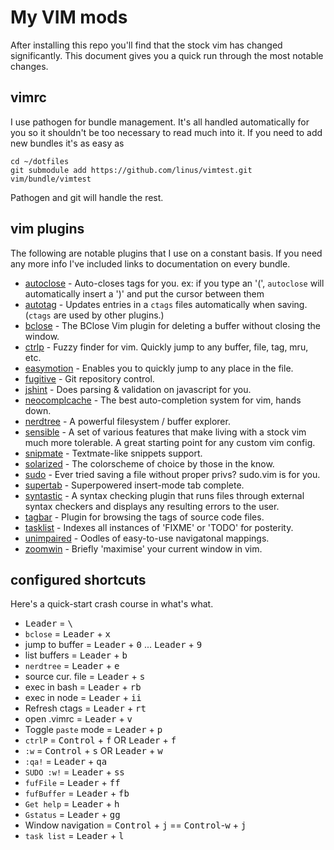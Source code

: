   
My VIM mods
===========

After installing this repo you'll find that the stock vim has changed significantly. This document gives you a quick run through the most notable changes.

## vimrc

I use pathogen for bundle management. It's all handled automatically for you so it shouldn't be too necessary to read much into it. If you need to add new bundles it's as easy as 

```
cd ~/dotfiles
git submodule add https://github.com/linus/vimtest.git vim/bundle/vimtest
```

Pathogen and git will handle the rest.

## vim plugins

The following are notable plugins that I use on a constant basis. If you need any more info I've included links to documentation on every bundle.

 * [autoclose](https://github.com/Townk/vim-autoclose) - Auto-closes tags for you. ex: if you type an '(', ``autoclose`` will automatically insert a ')' and put the cursor between them
 * [autotag](https://github.com/vim-scripts/AutoTag) - Updates entries in a ```ctags``` files automatically when saving. (```ctags``` are used by other plugins.)
 * [bclose](https://github.com/rbgrouleff/bclose.vim) - The BClose Vim plugin for deleting a buffer without closing the window.
 * [ctrlp](https://github.com/kien/ctrlp.vim) - Fuzzy finder for vim. Quickly jump to any buffer, file, tag, mru, etc.
 * [easymotion](https://github.com/Lokaltog/vim-easymotion) - Enables you to quickly jump to any place in the file.
 * [fugitive](https://github.com/tpope/vim-fugitive) - Git repository control.
 * [jshint](https://github.com/sleistner/vim-jshint) - Does parsing & validation on javascript for you.
 * [neocomplcache](https://github.com/Shougo/neocomplcache.vim) - The best auto-completion system for vim, hands down.
 * [nerdtree](https://github.com/scrooloose/nerdtree) - A powerful filesystem / buffer explorer.
 * [sensible](https://github.com/tpope/vim-sensible) - A set of various features that make living with a stock vim much more tolerable. A great starting point for any custom vim config.
 * [snipmate](https://github.com/garbas/vim-snipmate) - Textmate-like snippets support.
 * [solarized](https://github.com/altercation/vim-colors-solarized) - The colorscheme of choice by those in the know.
 * [sudo](https://github.com/vim-scripts/sudo.vim) - Ever tried saving a file without proper privs? sudo.vim is for you.
 * [supertab](https://github.com/ervandew/supertab) - Superpowered insert-mode tab complete.
 * [syntastic](https://github.com/scrooloose/syntastic) - A syntax checking plugin that runs files through external syntax checkers and displays any resulting errors to the user.
 * [tagbar](https://github.com/majutsushi/tagbar) - Plugin for browsing the tags of source code files.
 * [tasklist](https://github.com/vim-scripts/TaskList.vim) - Indexes all instances of 'FIXME' or 'TODO' for posterity.
 * [unimpaired](https://github.com/tpope/vim-unimpaired) - Oodles of easy-to-use navigatonal mappings.
 * [zoomwin](https://github.com/vim-scripts/ZoomWin) - Briefly 'maximise' your current window in vim.

## configured shortcuts

Here's a quick-start crash course in what's what.

 -  <kbd>Leader</kbd> =  <kbd>\\</kbd>
 -  ```bclose``` =  <kbd>Leader</kbd>  +  <kbd>x</kbd>
 -  jump to buffer =  <kbd>Leader</kbd> +  <kbd>0</kbd> ... <kbd>Leader</kbd> + <kbd>9</kbd>
 -  list buffers =  <kbd>Leader</kbd> +  <kbd>b</kbd>
 -  ```nerdtree``` =  <kbd>Leader</kbd> +  <kbd>e</kbd>
 -  source cur. file =  <kbd>Leader</kbd> +  <kbd>s</kbd>
 -  exec in bash =  <kbd>Leader</kbd> +  <kbd>rb</kbd>
 -  exec in node =  <kbd>Leader</kbd> +  <kbd>ii</kbd>
 -  Refresh ctags =  <kbd>Leader</kbd> +  <kbd>rt</kbd>
 -  open .vimrc =  <kbd>Leader</kbd> +  <kbd>v</kbd>
 -  Toggle ```paste``` mode =  <kbd>Leader</kbd> +  <kbd>p</kbd>
 -  ```ctrlP``` =  <kbd>Control</kbd> +  <kbd>f</kbd> OR <kbd>Leader</kbd> +  <kbd>f</kbd>
 -  ```:w``` =  <kbd>Control</kbd> +  <kbd>s</kbd> OR  <kbd>Leader</kbd> +  <kbd>w</kbd> 
 -  ```:qa!``` =  <kbd>Leader</kbd> +  <kbd>qa</kbd>
 -  ```SUDO :w!``` =  <kbd>Leader</kbd> +  <kbd>ss</kbd>
 -  ```fufFile``` =  <kbd>Leader</kbd> +  <kbd>ff</kbd>
 -  ```fufBuffer``` =  <kbd>Leader</kbd> +  <kbd>fb</kbd>
 -  ```Get help``` =  <kbd>Leader</kbd> +  <kbd>h</kbd>
 -  ```Gstatus``` =  <kbd>Leader</kbd> +  <kbd>gg</kbd>
 -  Window navigation =  <kbd>Control</kbd> +  <kbd>j</kbd> == <kbd>Control</kbd>-<kbd>w</kbd> + <kbd>j</kbd>
 -  ```task list``` =  <kbd>Leader</kbd> +  <kbd>l</kbd>

<!--

 -  `````` =  <kbd>Leader</kbd> +  <kbd></kbd>
 -->
